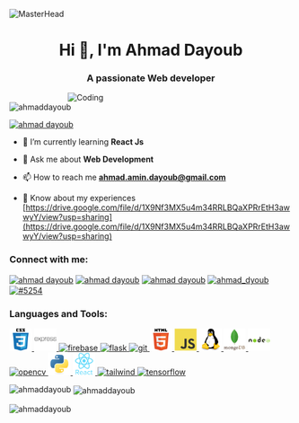 ![MasterHead](https://raw.githubusercontent.com/PolarBearGG/PolarBearGG/master/web-developer.gif)
<h1 align="center">Hi 👋, I'm Ahmad Dayoub</h1>
<h3 align="center">A passionate Web developer </h3>
<img align="right" width="400" src="https://hack.codingblocks.com/_nuxt/img/maingif.1646021.gif" alt="Coding">

<p align="left"> <img src="https://komarev.com/ghpvc/?username=ahmaddayoub&label=Profile%20views&color=0e75b6&style=flat" alt="ahmaddayoub" /> </p>

<p align="left"> <a href="https://twitter.com/AhmadDayuob" target="blank"><img src="https://img.shields.io/twitter/follow/ahmad dayoub?logo=twitter&style=for-the-badge" alt="ahmad dayoub" /></a> </p>

- 🌱 I’m currently learning **React Js**

- 💬 Ask me about **Web Development**

- 📫 How to reach me **ahmad.amin.dayoub@gmail.com**

- 📄 Know about my experiences [https://drive.google.com/file/d/1X9Nf3MX5u4m34RRLBQaXPRrEtH3awwyY/view?usp=sharing](https://drive.google.com/file/d/1X9Nf3MX5u4m34RRLBQaXPRrEtH3awwyY/view?usp=sharing)

<h3 align="left">Connect with me:</h3>
<p align="left">
<a href="https://twitter.com/AhmadDayuob" target="blank"><img align="center" src="https://raw.githubusercontent.com/rahuldkjain/github-profile-readme-generator/master/src/images/icons/Social/twitter.svg" alt="ahmad dayoub" height="30" width="40" /></a>
<a href="https://linkedin.com/in/ahmad-dayoub-" target="blank"><img align="center" src="https://raw.githubusercontent.com/rahuldkjain/github-profile-readme-generator/master/src/images/icons/Social/linked-in-alt.svg" alt="ahmad dayoub" height="30" width="40" /></a>
<a href="https://fb.com/ahmad dayoub" target="blank"><img align="center" src="https://raw.githubusercontent.com/rahuldkjain/github-profile-readme-generator/master/src/images/icons/Social/facebook.svg" alt="ahmad dayoub" height="30" width="40" /></a>
<a href="https://instagram.com/ahmad_dyoub" target="blank"><img align="center" src="https://raw.githubusercontent.com/rahuldkjain/github-profile-readme-generator/master/src/images/icons/Social/instagram.svg" alt="ahmad_dyoub" height="30" width="40" /></a>
<a href="https://discord.gg/#5254" target="blank"><img align="center" src="https://raw.githubusercontent.com/rahuldkjain/github-profile-readme-generator/master/src/images/icons/Social/discord.svg" alt="#5254" height="30" width="40" /></a>
</p>

<h3 align="left">Languages and Tools:</h3>
<p align="left"> <a href="https://www.w3schools.com/css/" target="_blank" rel="noreferrer"> <img src="https://raw.githubusercontent.com/devicons/devicon/master/icons/css3/css3-original-wordmark.svg" alt="css3" width="40" height="40"/> </a> <a href="https://expressjs.com" target="_blank" rel="noreferrer"> <img src="https://raw.githubusercontent.com/devicons/devicon/master/icons/express/express-original-wordmark.svg" alt="express" width="40" height="40"/> </a> <a href="https://firebase.google.com/" target="_blank" rel="noreferrer"> <img src="https://www.vectorlogo.zone/logos/firebase/firebase-icon.svg" alt="firebase" width="40" height="40"/> </a> <a href="https://flask.palletsprojects.com/" target="_blank" rel="noreferrer"> <img src="https://www.vectorlogo.zone/logos/pocoo_flask/pocoo_flask-icon.svg" alt="flask" width="40" height="40"/> </a> <a href="https://git-scm.com/" target="_blank" rel="noreferrer"> <img src="https://www.vectorlogo.zone/logos/git-scm/git-scm-icon.svg" alt="git" width="40" height="40"/> </a> <a href="https://www.w3.org/html/" target="_blank" rel="noreferrer"> <img src="https://raw.githubusercontent.com/devicons/devicon/master/icons/html5/html5-original-wordmark.svg" alt="html5" width="40" height="40"/> </a> <a href="https://developer.mozilla.org/en-US/docs/Web/JavaScript" target="_blank" rel="noreferrer"> <img src="https://raw.githubusercontent.com/devicons/devicon/master/icons/javascript/javascript-original.svg" alt="javascript" width="40" height="40"/> </a> <a href="https://www.linux.org/" target="_blank" rel="noreferrer"> <img src="https://raw.githubusercontent.com/devicons/devicon/master/icons/linux/linux-original.svg" alt="linux" width="40" height="40"/> </a> <a href="https://www.mongodb.com/" target="_blank" rel="noreferrer"> <img src="https://raw.githubusercontent.com/devicons/devicon/master/icons/mongodb/mongodb-original-wordmark.svg" alt="mongodb" width="40" height="40"/> </a> <a href="https://nodejs.org" target="_blank" rel="noreferrer"> <img src="https://raw.githubusercontent.com/devicons/devicon/master/icons/nodejs/nodejs-original-wordmark.svg" alt="nodejs" width="40" height="40"/> </a> <a href="https://opencv.org/" target="_blank" rel="noreferrer"> <img src="https://www.vectorlogo.zone/logos/opencv/opencv-icon.svg" alt="opencv" width="40" height="40"/> </a> <a href="https://www.python.org" target="_blank" rel="noreferrer"> <img src="https://raw.githubusercontent.com/devicons/devicon/master/icons/python/python-original.svg" alt="python" width="40" height="40"/> </a> <a href="https://reactjs.org/" target="_blank" rel="noreferrer"> <img src="https://raw.githubusercontent.com/devicons/devicon/master/icons/react/react-original-wordmark.svg" alt="react" width="40" height="40"/> </a> <a href="https://tailwindcss.com/" target="_blank" rel="noreferrer"> <img src="https://www.vectorlogo.zone/logos/tailwindcss/tailwindcss-icon.svg" alt="tailwind" width="40" height="40"/> </a> <a href="https://www.tensorflow.org" target="_blank" rel="noreferrer"> <img src="https://www.vectorlogo.zone/logos/tensorflow/tensorflow-icon.svg" alt="tensorflow" width="40" height="40"/> </a> </p>

<p><img align="left" src="https://github-readme-stats.vercel.app/api/top-langs?username=ahmaddayoub&show_icons=true&locale=en&layout=compact" alt="ahmaddayoub" /></p>

<p>&nbsp;<img align="center" src="https://github-readme-stats.vercel.app/api?username=ahmaddayoub&show_icons=true&locale=en" alt="ahmaddayoub" /></p>

<p><img align="center" src="https://github-readme-streak-stats.herokuapp.com/?user=ahmaddayoub&" alt="ahmaddayoub" /></p>
